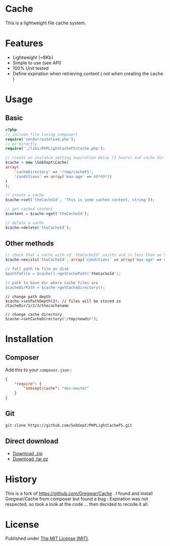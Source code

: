 Cache
=====

This is a lightweight file cache system. 

Features
========

- Lightweight (~8Kb)
- Simple to use (see API)
- 100% Unit tested
- Define expiration when retrieving content ( not when creating the cache )

Usage
=====

Basic
-----

```php
<?php
// include file (using composer)
require('vendor/autoload.php'); 
// or directly
require('./libs/PHPLightCacheFS/Cache.php');

// create an instance setting expiration delay (2 hours) and cache dir
$cache = new \SebSept\Cache(
array(
    'cacheDirectory' => '/tmp/cacheFS',
    'conditions' => array('max-age' => 60*60*2)
)
);

// create a cache
$cache->set('theCacheId', 'This is some cached content, string'));

// get cached content
$content = $cache->get('theCacheId');

// delete a cache
$cache->delete('theCacheId');
```

Other methods
-------------

```php
// check that a cache with id 'theCacheId' exists and is less than an hour
$cache->exists('theCacheId', array('conditions' => array('max-age' => 60*60'));

// full path to file on disk
$pathToFile = $cache()->getCachePath('theCacheId');

// path to base dir where cache files are
$cacheDirPath = $cache->getCacheDirectory();
```

```
// change path depth
$cache->setPathDepth(3); // files will be stored in /CacheDir/1/2/3/thecachename

// change cache directory
$cache->setCacheDirectory('/tmp/newdir'); 

```

Installation
============

Composer
--------

Add this to your `composer.json` :

```json
{
    "require": {
        "sebsept/cache": "dev-master"
    }
}
```

Git
---

```bash
git clone https://github.com/SebSept/PHPLightCacheFS.git
```

Direct download
---------------

* [Download .zip](https://github.com/SebSept/PHPLightCacheFS/archive/master.zip)
* [Download .tar.gz](https://github.com/SebSept/PHPLightCacheFS/archive/master.tar.gz)

History
=======

This is a fork of https://github.com/Gregwar/Cache . 
I found and install Gregwar/Cache from composer but found a bug :
Expiration was not respected, so took a look at the code ... then decided to recode it all.

License
=======

Published under [The MIT License (MIT)](./LICENSE).
